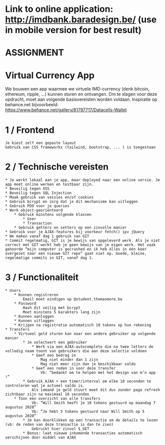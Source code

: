# Link to online application: http://imdbank.baradesign.be/ (use in mobile version for best result)


# ASSIGNMENT

# Virtual Currency App
We bouwen een app waarmee we virtuele IMD-currency (denk bitcoin, ethereum, ripple, …) kunnen sturen en ontvangen. Om te slagen voor deze opdracht, moet aan volgende basisvereisten worden voldaan.
Inspiratie op behance.net bijvoorbeeld: https://www.behance.net/gallery/81797717/Datacells-Wallet


# 1 / Frontend
    Je kiest zelf een gepaste layout 
    Gebruik van CSS frameworks (tailwind, bootstrap, ... ) is toegestaan

# 2 / Technische vereisten
    * Je werkt lokaal aan je app, maar deployed naar een online versie. Je app moet online werken en testbaar zijn.
    * Beveilig tegen XSS
    * Beveilig tegen SQL Injection
    * Maak gebruik van sessies en/of cookies
    * Gebruik bcrypt en zorg dat je dit mechanisme kan uitleggen
    * Gebruik PDO voor je queries
    * Werk object-georiënteerd
        * Gebruik minstens volgende klassen
            * User
            * Transaction
        * Gebruik getters en setters op een zinvolle manier
    * Gebruik voor je AJAX-features bij voorkeur fetch() ipv jQuery
    * We maken vanaf dag 1 gebruik van GIT
    * Commit regelmatig, GIT is je bewijs van opgeleverd werk. Als je niet correct met GIT werkt heb je geen bewijs van je eigen werk. Het vaak gehoorde “mijn computer is gecrashed en ik heb alles in één keer overgezet naar een nieuwe GIT repo” gaat niet op. Goede, kleine, regelmatige commits in GIT, vanaf dag 1. 

# 3 / Functionaliteit
    * Users
        * Kunnen registreren
            Email moet eindigen op @student.thomasmore.be
        * Password
            Hash dit veilig met bcrypt
            Moet minstens 5 karakters lang zijn
        * Kunnen aanloggen
        * Kunnen uitloggen
        * Krijgen na registratie automatisch 10 tokens op hun rekening
    * Transfers
        * Virtueel geld sturen kan naar een andere gebruiker op volgende manier
            * Je selecteert een gebruiker
                * Werk via een AJAX-autocomplete die na twee letters de volledig naam toont van gebruikers die aan deze selectie voldoen
                * Geef een bedrag in
                    Mag niet minder dan 1 zijn
                    Mag niet meer zijn dan je beschikbaar saldo
                * Geef een reden in voor deze transfer
                    Vb: “bedankt om te helpen met het design van m’n app !”
            * Gebruik AJAX + een timer/interval om elke 10 seconden te controleren wat je actueel saldo is.
                Als iemand je geld stuurt moet dit dus zonder page refresh zichtbaar zijn na maximaal 10 seconden
        * Toon een overzicht van alle transfers
                Vb: “Will Smith heeft je 10 tokens gestuurd op maandag 7 augustus 2020”
                Vb: “Je hebt 5 tokens gestuurd naar Will Smith op 5 augustus 2020”
            * Je kan doorklikken op een transactie om de details te lezen (vb: de reden van deze transactie is dan te zien)
                Gebruikt hier zinvol $_GET
            * Bonus: laat nieuwe inkomende transacties automatisch verschijnen door middel van AJAX

